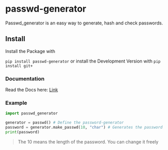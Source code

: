 # passwd-generator

Passwd_generator is an easy way to generate, hash and check passwords.

## Install

Install the Package with 

`pip install passwd-generator` 
or install the Development Version with 
`pip install git+`

### Documentation

Read the Docs here:
[Link](https://github.com/Envyre-Development/passwd-generator)

### Example

```python
import passwd_generator

generator = passwd() # Define the password-generator
password = generator.make_passwd(10, "char") # Generates the password 
print(password)
```

> The 10 means the length of the password. You can change it freely 
